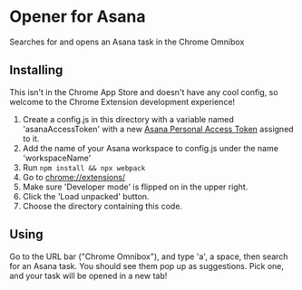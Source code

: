 # Opener for Asana

Searches for and opens an Asana task in the Chrome Omnibox

## Installing

This isn't in the Chrome App Store and doesn't have any cool config,
so welcome to the Chrome Extension development experience!

1. Create a config.js in this directory with a variable named
   'asanaAccessToken' with a new
   [Asana Personal Access Token](https://app.asana.com/0/developer-console)
   assigned to it.
2. Add the name of your Asana workspace to config.js under the name
   'workspaceName'
3. Run `npm install && npx webpack`
4. Go to [chrome://extensions/](chrome://extensions/)
5. Make sure 'Developer mode' is flipped on in the upper right.
6. Click the 'Load unpacked' button.
7. Choose the directory containing this code.

## Using

Go to the URL bar ("Chrome Omnibox"), and type 'a', a space, then
search for an Asana task.  You should see them pop up as suggestions.
Pick one, and your task will be opened in a new tab!
